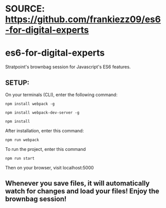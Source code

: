 
# SOURCE: https://github.com/frankiezz09/es6-for-digital-experts

# es6-for-digital-experts
Stratpoint's brownbag session for Javascript's ES6 features.


## SETUP:

On your terminals (CLI), enter the following command:
```
npm install webpack -g

npm install webpack-dev-server -g

npm install
```
After installation, enter this command:
```
npm run webpack
```
To run the project, enter this command
```
npm run start
```

Then on your browser, visit localhost:5000


## Whenever you save files, it will automatically watch for changes and load your files! Enjoy the brownbag session!